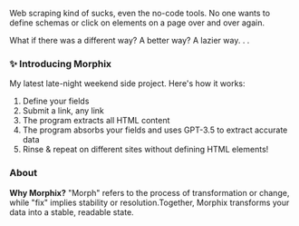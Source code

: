 Web scraping kind of sucks, even the no-code tools. No one wants to define schemas or click on elements on a page over and over again.

What if there was a different way? A better way? A lazier way. . .

### ✨ Introducing Morphix

My latest late-night weekend side project. Here's how it works:

1. Define your fields
2. Submit a link, any link
3. The program extracts all HTML content
4. The program absorbs your fields and uses GPT-3.5 to extract accurate data
5. Rinse & repeat on different sites without defining HTML elements!

### About

**Why Morphix?**
"Morph" refers to the process of transformation or change, while "fix" implies stability or resolution.Together, Morphix transforms your data into a stable, readable state.
